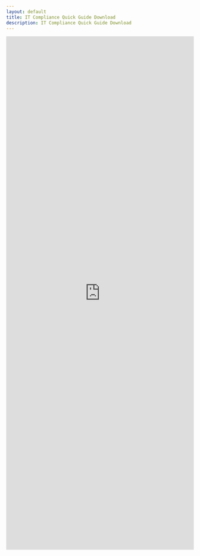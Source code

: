 ```yaml
---
layout: default
title: IT Compliance Quick Guide Download
description: IT Compliance Quick Guide Download
---
```


<div>
<center>
<iframe width="100%" height="1380px" src="https://forms.office.com/Pages/ResponsePage.aspx?id=A0FT26sXokmJPq4UXrYTI8Ko-zeB77BOoptuydnAj1pUNUZCQlNHSU5YTTBGN1dRNzA1SDVMWEs0Sy4u" frameborder="0" marginwidth="0" marginheight="0" style="border: none; max-width:100%; max-height:100%" allowfullscreen webkitallowfullscreen mozallowfullscreen msallowfullscreen> </iframe>
</center>
</div>




